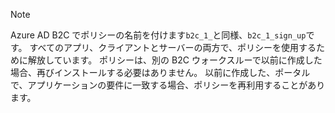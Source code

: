 > [!NOTE]
> Azure AD B2C でポリシーの名前を付けます`b2c_1_`と同様、`b2c_1_sign_up`です。  すべてのアプリ、クライアントとサーバーの両方で、ポリシーを使用するために解放しています。  ポリシーは、別の B2C ウォークスルーで以前に作成した場合、再びインストールする必要はありません。 以前に作成した、ポータルで、アプリケーションの要件に一致する場合、ポリシーを再利用することがあります。
> 
> 

